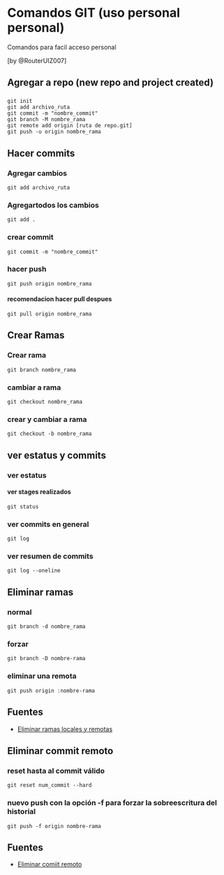 # Comandos GIT (uso personal personal)

Comandos para facil acceso personal

[by @RouterUIZ007]
## Agregar a repo (new repo and project created)
### 
```git
git init
git add archivo_ruta
git commit -m "nombre_commit"
git branch -M nombre_rama
git remote add origin [ruta de repo.git]
git push -u origin nombre_rama
```

## Hacer commits
### Agregar cambios
```git
git add archivo_ruta
```
### Agregartodos los cambios
```git
git add .
```
### crear commit
```git
git commit -m "nombre_commit"
```
### hacer push
```git
git push origin nombre_rama
```
#### recomendacion hacer pull despues
```git
git pull origin nombre_rama
```
## Crear Ramas
### Crear rama
```git
git branch nombre_rama
```
### cambiar a rama
```git
git checkout nombre_rama
```
### crear y cambiar a rama
```git
git checkout -b nombre_rama
```
## ver estatus y commits
### ver estatus
#### ver stages realizados
```git
git status
```
### ver commits en general
```git
git log
```
### ver resumen de commits 
```git
git log --oneline
```

## Eliminar ramas
### normal
```git
git branch -d nombre_rama
```
### forzar
```git
git branch -D nombre-rama
```
### eliminar una remota
```git
git push origin :nombre-rama
```
## Fuentes

* [Eliminar ramas locales y remotas](https://vabadus.es/blog/otros/trabajando-con-git-eliminar-ramas-locales-y-remotas)

## Eliminar commit remoto
### reset hasta al commit <commit> válido
```git
git reset num_commit --hard
```
### nuevo push con la opción -f para forzar la sobreescritura del historial
```git
git push -f origin nombre-rama
```

## Fuentes
* [Eliminar comiit remoto](https://es.stackoverflow.com/questions/624/c%C3%B3mo-eliminar-commits-del-historial-que-ya-fueron-subidos-al-origen)
